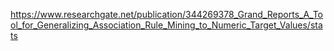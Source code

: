 https://www.researchgate.net/publication/344269378_Grand_Reports_A_Tool_for_Generalizing_Association_Rule_Mining_to_Numeric_Target_Values/stats
